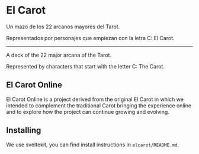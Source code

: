El Carot
========

Un mazo de los 22 arcanos mayores del Tarot.

Representados por personajes que empiezan con la letra C: El Carot.

----

A deck of the 22 major arcana of the Tarot.

Represented by characters that start with the letter C: The Carot.

El Carot Online
---------------

El Carot Online is a project derived from the original El Carot in which we
intended to complement the traditional Carot bringing the experience online and
to explore how the project can continue growing and evolving.

Installing
----------

We use sveltekit, you can find install instructions in `elcarot/README.md`.
